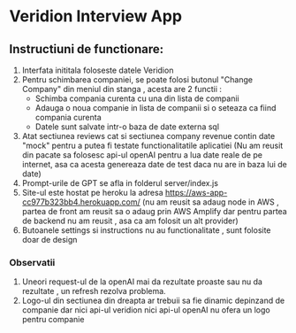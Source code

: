 # Veridion Interview App

## Instructiuni de functionare:

1. Interfata inititala foloseste datele Veridion
2. Pentru schimbarea companiei, se poate folosi butonul "Change Company" din meniul din stanga , acesta are 2 functii :
   - Schimba compania curenta cu una din lista de companii
   - Adauga o noua companie in lista de companii si o seteaza ca fiind compania curenta
   - Datele sunt salvate intr-o baza de date externa sql
3. Atat sectiunea reviews cat si sectiunea company revenue contin date "mock" pentru a putea fi testate functionalitatile aplicatiei (Nu am reusit din pacate sa folosesc api-ul openAI pentru a lua date reale de pe internet, asa ca acesta genereaza date de test daca nu are in baza lui de date)
4. Prompt-urile de GPT se afla in folderul server/index.js
5. Site-ul este hostat pe heroku la adresa https://aws-app-cc977b323bb4.herokuapp.com/ (nu am reusit sa adaug node in AWS , partea de front am reusit sa o adaug prin AWS Amplify dar pentru partea de backend nu am reusit , asa ca am folosit un alt provider)
6. Butoanele settings si instructions nu au functionalitate , sunt folosite doar de design

### Observatii

1. Uneori request-ul de la openAI mai da rezultate proaste sau nu da rezultate , un refresh rezolva problema.
2. Logo-ul din sectiunea din dreapta ar trebuii sa fie dinamic depinzand de companie dar nici api-ul veridion nici api-ul openAI nu ofera un logo pentru companie
